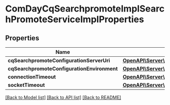 # ComDayCqSearchpromoteImplSearchPromoteServiceImplProperties

## Properties
Name | Type | Description | Notes
------------ | ------------- | ------------- | -------------
**cqSearchpromoteConfigurationServerUri** | [**OpenAPI\Server\Model\ConfigNodePropertyString**](ConfigNodePropertyString.md) |  | [optional] 
**cqSearchpromoteConfigurationEnvironment** | [**OpenAPI\Server\Model\ConfigNodePropertyString**](ConfigNodePropertyString.md) |  | [optional] 
**connectionTimeout** | [**OpenAPI\Server\Model\ConfigNodePropertyInteger**](ConfigNodePropertyInteger.md) |  | [optional] 
**socketTimeout** | [**OpenAPI\Server\Model\ConfigNodePropertyInteger**](ConfigNodePropertyInteger.md) |  | [optional] 

[[Back to Model list]](../README.md#documentation-for-models) [[Back to API list]](../README.md#documentation-for-api-endpoints) [[Back to README]](../README.md)


